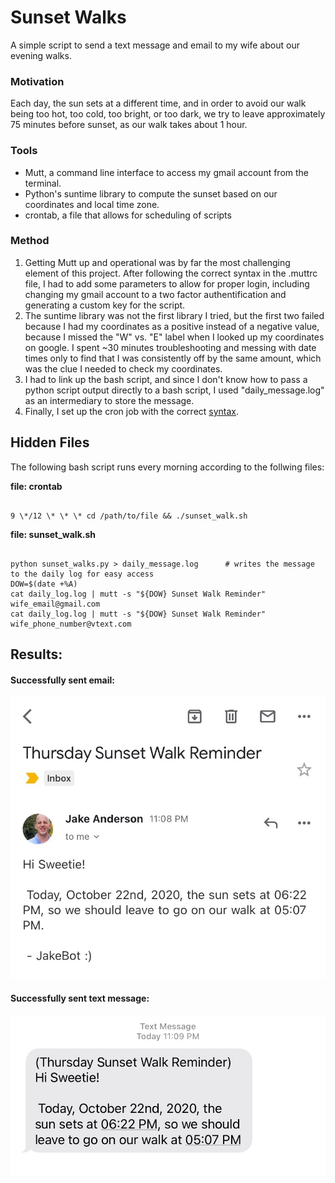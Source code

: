 # Sunset Walks

A simple script to send a text message and email to my wife about our evening walks. 

### Motivation

Each day, the sun sets at a different time, and in order to avoid our walk being too hot, too cold, too bright, or too dark, we try to leave approximately 75 minutes before sunset, as our walk takes about 1 hour. 

### Tools

- Mutt, a command line interface to access my gmail account from the terminal.
- Python's suntime library to compute the sunset based on our coordinates and local time zone.
- crontab, a file that allows for scheduling of scripts

### Method

1. Getting Mutt up and operational was by far the most challenging element of this project. After following the correct syntax in the .muttrc file, I had to add some parameters to allow for proper login, including changing my gmail account to a two factor authentification and generating a custom key for the script. 
2. The suntime library was not the first library I tried, but the first two failed because I had my coordinates as a positive instead of a negative value, because I missed the "W" vs. "E" label when I looked up my coordinates on google. I spent \~30 minutes troubleshooting and messing with date times only to find that I was consistently off by the same amount, which was the clue I needed to check my coordinates. 
3. I had to link up the bash script, and since I don't know how to pass a python script output directly to a bash script, I used "daily_message.log" as an intermediary to store the message. 
4. Finally, I set up the cron job with the correct [syntax](https://crontab.guru/#*_9_*_*_*).


## Hidden Files

The following bash script runs every morning according to the follwing files:

**file: crontab**
<pre><code>
9 \*/12 \* \* \* cd /path/to/file && ./sunset_walk.sh
</code></pre>

**file: sunset_walk.sh**
<pre><code>
python sunset_walks.py > daily_message.log 		# writes the message to the daily log for easy access
DOW=$(date +%A)
cat daily_log.log | mutt -s "${DOW} Sunset Walk Reminder" wife_email@gmail.com
cat daily_log.log | mutt -s "${DOW} Sunset Walk Reminder" wife_phone_number@vtext.com
</code></pre>

## Results:

#### Successfully sent email:

![Email](/images/jakebot_email.jpeg)

#### Successfully sent text message:

![Text Message](/images/jakebot_text.jpeg)